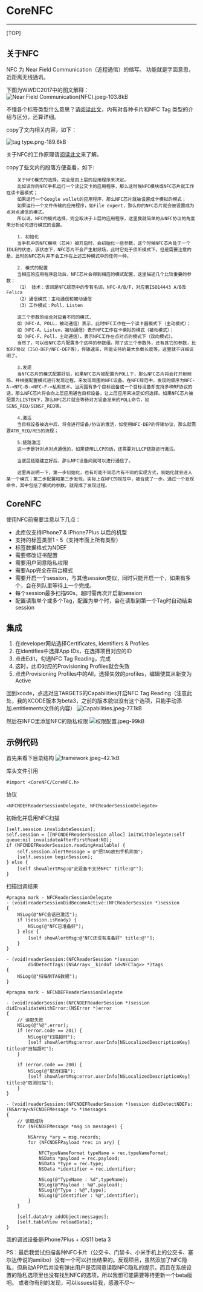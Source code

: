 # CoreNFC

---

[TOP]

## 关于NFC

NFC 为 Near Field Communication（近程通信）的缩写。
功能就是字面意思，近距离无线通讯。

下图为WWDC2017中的图文解释：
![Near Field Communication(NFC).jpeg-103.8kB][1]

不懂各个标签类型什么意思？请[阅读此文](http://www.jianshu.com/p/9242c886148a)，内有对各种卡片和NFC Tag 类型的介绍与区分，还算详细。

copy了文内相关内容，如下：

![tag type.png-189.6kB][2]

关于NFC的工作原理请[阅读此文](http://blog.csdn.net/eager7/article/details/8525659)来了解。

copy了些文内的段落方便查看，如下:

        关于NFC模式的选择，完全是由上层的应用程序来决定。
        比如说你的NFC手机运行一个读公交卡的应用程序，那么这时候NFC模块或NFC芯片就工作在读卡器模式；
        如果运行一个Google wallet的应用程序，那么NFC芯片就被设置成卡模拟的模式；
        如果运行一个文件传输的应用程序，如File expert，那么你的NFC芯片就会被设置成为点对点通信的模式。
        所以说，NFC的模式选择，完全取决于上层的应用程序，这里我就简单的从NFC协议的角度来分析如何进行模式的设置。

        1. 初始化
        当手机中的NFC模块（芯片）被开启时，会初始化一些参数，这个时候NFC芯片处于一个IDLE的状态，该状态下，NFC芯片不会产生射频场，此时它处于侦听模式下。但是需要注意的是，此时的NFC芯片并不会工作在上述三种模式中的任何一种。

        2. 模式的配置
        当相应的应用程序启动后，NFC芯片会得到相应的模式配置，这里描述几个比较重要的参数：
        （1） 技术：该词是NFC规范中的专有名词，NFC-A/B/F，对应着ISO14443 A/B及Felica
        （2）通信模式：主动通信和被动通信
        （3）工作模式：Poll，Listen
        
        这三个参数的组合对应着不同的模式，
        如（NFC-A，POLL，被动通信）表示，此时NFC工作在一个读卡器模式下（主动模式）；
        如（NFC-A，Listen，被动通信）表示NFC工作在卡模拟的模式（被动模式）；
        如（NFC-F，Poll，主动通信），表示NFC工作在点对点的模式下（双向模式）。
        当然了，可以给NFC芯片配置多个这样的参数组。除了这三个参数外，还有其它的参数，比如RF协议（ISO-DEP/NFC-DEP等），传输速率，所能支持的最大负载长度等，这里就不详细说明了。

        3.发现
        当NFC芯片的模式配置好后，如果NFC芯片被配置为POLL下，那么NFC芯片将会打开射频场，并根据配置模式进行发现过程，来发现周围的NFC设备。在NFC规范中，发现的顺序为NFC-A->NFC-B->NFC-F->私有技术。当周围有多个目标设备或一个目标设备却支持多种RF协议的话，那么NFC芯片将会向上层应用通告目标设备，让上层应用来决定如何选择。如果NFC芯片被配置为LISTEN下，那么NFC芯片就会等待对方设备发来的POLL命令，如SENS_REQ/SENSF_REQ等。

        4.激活
        当目标设备被选中后，将会进行设备/协议的激活，如使用NFC-DEP的传输协议，那么就需要ATR_REQ/RES的流程；

        5.链路激活
        这一步是针对点对点通信的，如果使用LLCP的话，还需要对LLCP链路进行激活。

        当底层链路建立好后，那么NFC设备间就可以进行通信了。

        这里再说明一下，第一步初始化，也有可能不同芯片有不同的实现方式，初始化就会进入某一个模式；第二步配置和第三步发现，实际上在NFC的规范中，被合成了一步。通过一个发现命令，其中包括了模式的参数，就完成了发现过程。



## CoreNFC

使用NFC前需要注意以下几点：

 - 此库仅支持iPhone7 & iPhone7Plus 以后的机型
 - 支持的标签类型1 - 5（支持市面上所有类型）
 - 标签数据格式为NDEF
 - 需要修改证书配置
 - 需要用户同意隐私权限
 - 需要App完全在前台模式
 - 需要开启一个session，与其他session类似，同时只能开启一个，如果有多个，会在列队里等待上一个完成。
 - 每个session最多扫描60s，超时需再次开启新session
 - 配置读取单个或多个Tag，配置为单个时，会在读取到第一个Tag时自动结束session


## 集成


 1. 在developer网站选择Certificates, Identifiers & Profiles
 2. 在identifies中选择App IDs，在选择项目对应的ID
 3. 点击Edit，勾选NFC Tag Reading，完成
 4. 这时，此ID对应的Provisioning Profiles就会失效
 5. 点击Provisioning Profiles中的All，选择失效的profiles，编辑使其从新变为Active
 
回到xcode，点选对应TARGETS的Capabilities开启NFC Tag Reading（注意此处，我的XCODE版本为beta3，之前的版本貌似没有这个选项，只能手动添加.entitlements文件的内容）
![Capabilities.jpeg-77.1kB][3]

 然后在INFO里添加NFC的隐私权限
 ![权限配置.jpeg-99kB][4]


## 示例代码


首先来看下目录结构
![framework.jpeg-42.1kB][5]

库头文件引用
```
#import <CoreNFC/CoreNFC.h>
```

协议
```
<NFCNDEFReaderSessionDelegate, NFCReaderSessionDelegate>
```

初始化并启用NFC扫描
```
[self.session invalidateSession];
self.session = [[NFCNDEFReaderSession alloc] initWithDelegate:self queue:nil invalidateAfterFirstRead:NO];
if (NFCNDEFReaderSession.readingAvailable) {
    self.session.alertMessage = @"把TAG放到手机背面";
    [self.session beginSession];
} else {
    [self showAlertMsg:@"此设备不支持NFC" title:@""];
}

```

扫描回调结果
```
#pragma mark - NFCReaderSessionDelegate
- (void)readerSessionDidBecomeActive:(NFCReaderSession *)session
{
    NSLog(@"NFC会话已激活");
    if (session.isReady) {
        NSLog(@"NFC已准备好");
    } else {
        [self showAlertMsg:@"NFC还没有准备好" title:@""];
    }
}

- (void)readerSession:(NFCReaderSession *)session
        didDetectTags:(NSArray<__kindof id<NFCTag>> *)tags
{
    NSLog(@"扫描到TAG数据");
}

#pragma mark - NFCNDEFReaderSessionDelegate

- (void)readerSession:(NFCNDEFReaderSession *)session didInvalidateWithError:(NSError *)error
{
    // 读取失败
    NSLog(@"%@",error);
    if (error.code == 201) {
        NSLog(@"扫描超时");
        [self showAlertMsg:error.userInfo[NSLocalizedDescriptionKey] title:@"扫描超时"];
    }
    
    if (error.code == 200) {
        NSLog(@"取消扫描");
        [self showAlertMsg:error.userInfo[NSLocalizedDescriptionKey] title:@"取消扫描"];
    }
}

- (void)readerSession:(NFCNDEFReaderSession *)session didDetectNDEFs:(NSArray<NFCNDEFMessage *> *)messages
{
    // 读取成功
    for (NFCNDEFMessage *msg in messages) {
        
        NSArray *ary = msg.records;
        for (NFCNDEFPayload *rec in ary) {
            
            NFCTypeNameFormat typeName = rec.typeNameFormat;
            NSData *payload = rec.payload;
            NSData *type = rec.type;
            NSData *identifier = rec.identifier;
            
            NSLog(@"TypeName : %d",typeName);
            NSLog(@"Payload : %@",payload);
            NSLog(@"Type : %@",type);
            NSLog(@"Identifier : %@",identifier);
        }
    }
    
    [self.dataAry addObject:messages];
    [self.tableView reloadData];
}
```

我的调试设备是iPhone7Plus + iOS11 beta 3

PS：最后我尝试扫描各种NFC卡片（公交卡、门禁卡、小米手机上的公交卡、塞尔达传说的amiibo）没有一个可以扫出结果的。反观项目，虽然添加了NFC隐私，但启动APP后并没有弹出用户是否同意读取NFC隐私的提示，而且在系统设置的隐私选项里也没有找到NFC的选项，所以我想可能需要等待更新一个beta版吧。
或者你有别的发现，可以issues给我，感激不尽～

  [1]: http://static.zybuluo.com/lucifer001/3sid9e09ooynu3qq0r7bban6/Near%20Field%20Communication%28NFC%29.jpeg
  [2]: http://static.zybuluo.com/lucifer001/adciocq4m9vv1gfjjaljqhc2/tag%20type.png
  [3]: http://static.zybuluo.com/lucifer001/nusk1066d1xru2m1sms4dwzz/Capabilities.jpeg
  [4]: http://static.zybuluo.com/lucifer001/mdbmep4bhmdw5nctwt41wzbu/%E6%9D%83%E9%99%90%E9%85%8D%E7%BD%AE.jpeg
  [5]: http://static.zybuluo.com/lucifer001/wawale4gnrj8gemgxab73ar3/framework.jpeg
